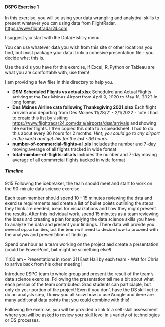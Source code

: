 #### DSPG Exercise 1

In this exercise, you will be using your data wrangling and analytical skills to present whatever you can using data from FlightRadar. https://www.flightradar24.com

I suggest you start with the Data/History menu.

You can use whatever data you wish from this site or other locations you find, but must package your data it into a cohesive presentation file - you decide what this is.

Use the skills you have for this exercise, if Excel, R, Python or Tableau are what you are comfortable with, use them!

I am providing a few files in this directory to help you.
- **DSM Scheduled Flights vs actual.xlsx** Scheduled and Actual Flights arriving at the Des Moines Airport from April 9, 2020 to May 16, 2023 in long format
- **Des Moines Airline data following Thanksgiving 2021.xlsx** Each flight arrivinh and departing from Des Moines 11/28/21 - 2/1/2022 - note I had to create this list by visiting https://www.flightradar24.com/data/airports/dsm/arrivals and showing hte earlier flights. I then copied this data to a spreadsheet. I had to do this about every 36 hours for 2 months. *Hint, you could go to any airport in the world and get this for the last ~36 hours.*
- **number-of-commercial-flights-all.xls** Includes the number and 7-day moving average of all flights tracked in wide format
- **total-number-of-flights-all.xls** Includes the number and 7-day moving average of all commercial flights tracked in wide format

##### Timeline
9:15 Following the icebreaker, the team should meet and start to work on the 90-minute data science exercise. 

Each team member should spend 10 – 15 minutes reviewing the data and exercise requirements and create a list of bullet points outlining the steps they think are needed, ideas for visualizations and how they might present the results. 
After this individual work, spend 15 minutes as a team reviewing the ideas and creating a plan for applying the data science skills you have to analyze the data and present your findings. There data will provide you several opportunities, but the team will need to decide how to proceed with the analysis and presentation of findings. 

Spend one hour as a team working on the project and create a presentation (could be PowerPoint, but might be something else!) 

11:00 am – Presentations in room 311 East Hall by each team - Wait for Chris to arrive back from his other meeting!

Introduce DSPG team to whole group and present the result of the team’s data science exercise. Following the presentation tell me a bit about what each person of the team contributed. Grad students can particiapte, but only do your portion of the project! Even if you don't have the DS skill yet to do an analysis step, I know you all know how to use Google and there are many additional data points that you could combine with this!

Following the exercise, you will be provided a link to a self-skill assessment where you will be asked to review your skill level in a variety of technologies or DS processes. 
